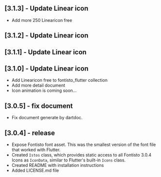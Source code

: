## [3.1.3] - Update Linear icon 

* Add more 250 Linearicon free 

## [3.1.2] - Update Linear icon 
## [3.1.1] - Update Linear icon 

## [3.1.0] - Update Linear icon 

* Add Linearicon free to fontisto_flutter collection
* Add more detail document
* Icon animation is coming soon...

## [3.0.5] - fix document

* Fix document generate by dartdoc. 

## [3.0.4] - release

* Expose Fontisto font asset. This was the smallest version of the font file that worked with Flutter. 
* Created `Istos` class, which provides static access to all Fontisto 3.0.4 Icons as `IconData`, similar to Flutter's built-in `Icons` class.
* Created README with installation instructions
* Added LICENSE.md file
